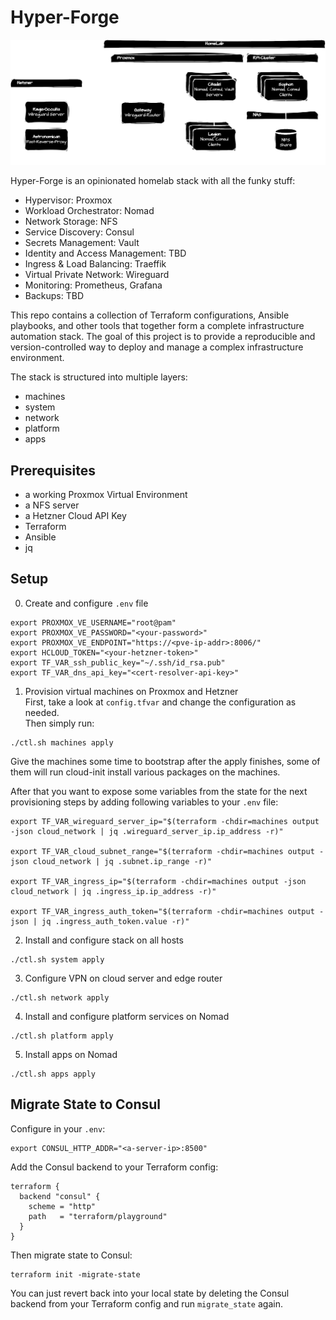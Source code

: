 # Hyper-Forge

![overview](./docs/assets/Hyper-Forge.drawio.svg)

Hyper-Forge is an opinionated homelab stack with all the funky stuff:

- Hypervisor: Proxmox
- Workload Orchestrator: Nomad
- Network Storage: NFS
- Service Discovery: Consul
- Secrets Management: Vault
- Identity and Access Management: TBD
- Ingress & Load Balancing: Traeffik
- Virtual Private Network: Wireguard
- Monitoring: Prometheus, Grafana
- Backups: TBD

This repo contains a collection of Terraform configurations, Ansible playbooks, and other tools that together form a complete infrastructure automation stack. The goal of this project is to provide a reproducible and version-controlled way to deploy and manage a complex infrastructure environment.

The stack is structured into multiple layers:

- machines
- system
- network
- platform
- apps

## Prerequisites

- a working Proxmox Virtual Environment
- a NFS server
- a Hetzner Cloud API Key
- Terraform
- Ansible
- jq

## Setup

0) Create and configure `.env` file
```
export PROXMOX_VE_USERNAME="root@pam"
export PROXMOX_VE_PASSWORD="<your-password>"
export PROXMOX_VE_ENDPOINT="https://<pve-ip-addr>:8006/"
export HCLOUD_TOKEN="<your-hetzner-token>"
export TF_VAR_ssh_public_key="~/.ssh/id_rsa.pub"
export TF_VAR_dns_api_key="<cert-resolver-api-key>"
```

1) Provision virtual machines on Proxmox and Hetzner  
First, take a look at `config.tfvar` and change the configuration as needed.  
Then simply run:
```
./ctl.sh machines apply
```
Give the machines some time to bootstrap after the apply finishes, some of them 
will run cloud-init install various packages on the machines.  

After that you want to expose some variables from the state for the next provisioning steps by adding following variables to your `.env` file:  
```
export TF_VAR_wireguard_server_ip="$(terraform -chdir=machines output -json cloud_network | jq .wireguard_server_ip.ip_address -r)"

export TF_VAR_cloud_subnet_range="$(terraform -chdir=machines output -json cloud_network | jq .subnet.ip_range -r)"

export TF_VAR_ingress_ip="$(terraform -chdir=machines output -json cloud_network | jq .ingress_ip.ip_address -r)"

export TF_VAR_ingress_auth_token="$(terraform -chdir=machines output -json | jq .ingress_auth_token.value -r)"
```

2) Install and configure stack on all hosts
```
./ctl.sh system apply
```

3) Configure VPN on cloud server and edge router
```
./ctl.sh network apply
```

4) Install and configure platform services on Nomad
```
./ctl.sh platform apply
```

5) Install apps on Nomad
```
./ctl.sh apps apply
```

## Migrate State to Consul

Configure in your `.env`:
```
export CONSUL_HTTP_ADDR="<a-server-ip>:8500"
```

Add the Consul backend to your Terraform config:
```
terraform {
  backend "consul" {
    scheme = "http"
    path   = "terraform/playground"
  }
}
```

Then migrate state to Consul:

```
terraform init -migrate-state
```

You can just revert back into your local state by deleting the Consul backend from your Terraform config and run `migrate_state` again.
